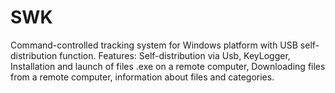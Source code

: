 # SWK
Command-controlled tracking system for Windows platform with USB self-distribution function.
 Features: Self-distribution via Usb, KeyLogger, Installation and launch of files .exe on a remote computer, Downloading files from a remote computer, information about files and categories.
